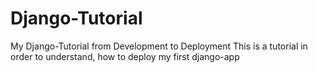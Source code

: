 # Django-Tutorial
My Django-Tutorial from Development to Deployment
This is a tutorial in order to understand, how to deploy my first django-app
